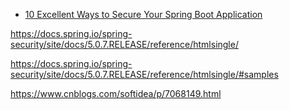 * [10 Excellent Ways to Secure Your Spring Boot Application](https://developer.okta.com/blog/2018/07/30/10-ways-to-secure-spring-boot)

https://docs.spring.io/spring-security/site/docs/5.0.7.RELEASE/reference/htmlsingle/

https://docs.spring.io/spring-security/site/docs/5.0.7.RELEASE/reference/htmlsingle/#samples

https://www.cnblogs.com/softidea/p/7068149.html

